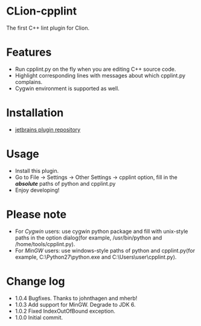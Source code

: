 # CLion-cpplint
The first C++ lint plugin for Clion.

Features
========

 - Run cpplint.py on the fly when you are editing C++ source code.
 - Highlight corresponding lines with messages about which cpplint.py complains.
 - Cygwin environment is supported as well.

Installation
==========

 - [jetbrains plugin repository](https://plugins.jetbrains.com/plugin/7871?pr=clion) 
 
Usage
=====

 - Install this plugin.
 - Go to File -> Settings -> Other Settings -> cpplint option, fill in the <b>*absolute*</b> paths of python and cpplint.py
 - Enjoy developing!

Please note
===========

 - For *Cygwin* users: use cygwin python package and fill with unix-style paths in the option dialog(for example, /usr/bin/python and /home/tools/cpplint.py).
 - For *MinGW* users: use windows-style paths of python and cpplint.py(for example, C:\Python27\python.exe and C:\Users\user\cpplint.py).

Change log
==========

 - 1.0.4 Bugfixes. Thanks to johnthagen and mherb!
 - 1.0.3 Add support for MinGW. Degrade to JDK 6.
 - 1.0.2 Fixed IndexOutOfBound exception.
 - 1.0.0 Initial commit.
